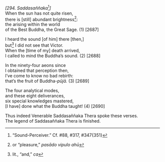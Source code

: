 *\[294. Saddasaññaka*[^1]*\]*  
When the sun has not quite risen,  
there is \[still\] abundant brightness[^2]:  
the arising within the world  
of the Best Buddha, the Great Sage. (1) \[2687\]

I heard the sound \[of him\] there \[then,\]  
but[^3] I did not see that Victor.  
When the \[time of my\] death arrived,  
I called to mind the Buddha’s sound. (2) \[2688\]

In the ninety-four aeons since  
I obtained that perception then,  
I’ve come to know no bad rebirth:  
that’s the fruit of Buddha-*pūjā.* (3) \[2689\]

The four analytical modes,  
and these eight deliverances,  
six special knowledges mastered,  
\[I have\] done what the Buddha taught! (4) \[2690\]

Thus indeed Venerable Saddasaññaka Thera spoke these verses.  
The legend of Saddasaññaka Thera is finished.  
[^1]: “Sound-Perceiver.” Cf. \#88, \#317, \#347{351}  
[^2]: or “pleasure,” *pasādo vipulo ahū*  
[^3]: lit., “and,” *ca*

